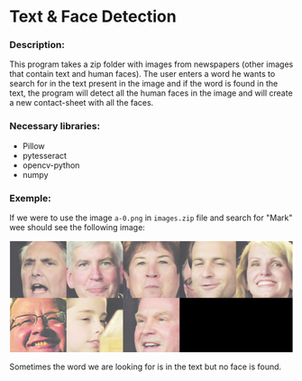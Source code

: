 # Text & Face Detection

### Description:

This program takes a zip folder with images from newspapers (other images that contain text and human faces).
The user enters a word he wants to search for in the text present in the image and if the word is found in the text, the program will detect all the human faces in the image and will create a new contact-sheet with all the faces.

### Necessary libraries:

- Pillow
- pytesseract
- opencv-python
- numpy

### Exemple:

If we were to use the image `a-0.png` in `images.zip` file and search for "Mark" wee should see the following image:

![](need/a-0_output.png)

Sometimes the word we are looking for is in the text but no face is found.